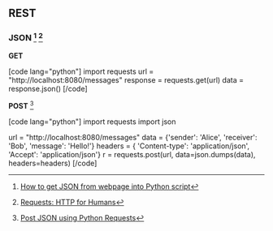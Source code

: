 ## REST

### JSON [^1] [^2]

**GET**

[code lang="python"]
import requests
url = "http://localhost:8080/messages"
response = requests.get(url)
data = response.json()
[/code]

**POST** [^3]

[code lang="python"]
import requests
import json

url = "http://localhost:8080/messages"
data = {'sender': 'Alice', 'receiver': 'Bob', 'message': 'Hello!'}
headers = {
  'Content-type': 'application/json',
  'Accept': 'application/json'}
r = requests.post(url, data=json.dumps(data), headers=headers)
[/code]

[^1]: [How to get JSON from webpage into Python script](http://stackoverflow.com/questions/12965203/how-to-get-json-from-webpage-into-python-script)
[^2]: [Requests: HTTP for Humans](http://docs.python-requests.org/en/latest/)
[^3]: [Post JSON using Python Requests](http://stackoverflow.com/questions/9733638/post-json-using-python-requests)



